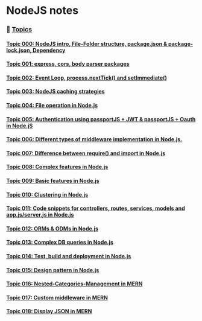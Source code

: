 # NodeJS notes

### 📌 <ins>Topics<ins>

#### [Topic 000: NodeJS intro, File-Folder structure, package.json & package-lock.json, Dependency](./notes/notes001/notes001-000.md)

#### [Topic 001: express, cors, body parser packages](./notes/notes001/notes001-001.md)

#### [Topic 002: Event Loop, process.nextTick() and setImmediate()](./notes/notes001/notes001-002.md)

#### [Topic 003: NodeJS caching strategies](./notes/notes001/notes001-003.md)

#### [Topic 004: File operation in Node.js](./notes/notes001/notes001-004.md)

#### [Topic 005: Authentication using passportJS + JWT & passportJS + Oauth in Node.jS](./notes/notes001/notes001-005.md)

#### [Topic 006: Different types of middleware implementation in Node.js.](./notes/notes001/notes001-006.md)

#### [Topic 007: Difference between require() and import in Node.js](./notes/notes001/notes001-007.md)

#### [Topic 008: Complex features in Node.js](./notes/notes001/notes001-008.md)

#### [Topic 009: Basic features in Node.js](./notes/notes001/notes001-009.md)

#### [Topic 010: Clustering in Node.js](./notes/notes001/notes001-010.md)

#### [Topic 011: Code snippets for controllers, routes, services, models and app.js/server.js in Node.js](./notes/notes001/notes001-011.md)

#### [Topic 012: ORMs & ODMs in Node.js](./notes/notes001/notes001-012.md)

#### [Topic 013: Complex DB queries in Node.js](./notes/notes001/notes001-013.md)

#### [Topic 014: Test, build and deployment in Node.js](./notes/notes001/notes001-014.md)

#### [Topic 015: Design pattern in Node.js](./notes/notes001/notes001-015.md)

#### [Topic 016: Nested-Categories-Management in MERN](./notes/notes001/notes001-016.md)

#### [Topic 017: Custom middleware in MERN](./notes/notes001/notes001-017.md)

#### [Topic 018: Display JSON in MERN](./notes/notes001/notes001-018.md)
